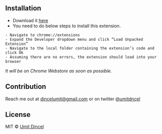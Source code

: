 ## Installation

- Download it [here](https://github.com/umitdincel/pinter/archive/0.1.zip)
- You need to do below steps to install this extension.

```
- Navigate to chrome://extensions
- Expand the Developer dropdown menu and click “Load Unpacked Extension”
- Navigate to the local folder containing the extension’s code and click Ok
- Assuming there are no errors, the extension should load into your browser
```

*It will be on Chrome Webstore as soon as possible.*

## Contribution
Reach me out at dincelumit@gmail.com or on twitter [@umitdncel](https://twitter.com/umitdncel)

## License
MIT © [Umit Dincel](http://umitdincel.com)
